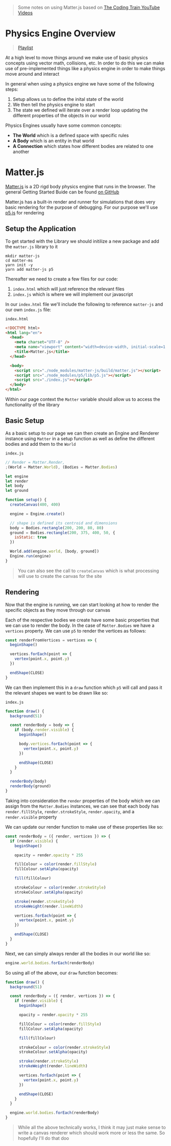 > Some notes on using Matter.js based on [The Coding Train YouTube Videos](https://www.youtube.com/channel/UCvjgXvBlbQiydffZU7m1_aw)

# Physics Engine Overview

> [Playlist](https://www.youtube.com/watch?v=wB1pcXtEwIs&list=PLRqwX-V7Uu6akvoNKE4GAxf6ZeBYoJ4uh&index=2&t=0s)

At a high level to move things around we make use of basic physics concepts using vector math, collisions, etc. In order to do this we can make use of pre-implemented things like a physics engine in order to make things move around and interact

In general when using a physics engine we have some of the following steps:

1. Setup allows us to define the inital state of the world
2. We then tell the physics engine to start
3. The state we defined will iterate over a render loop updating the different properties of the objects in our world

Physics Engines usually have some common concepts:

- **The World** which is a defined space with specific rules
- **A Body** which is an entity in that world
- **A Connection** which states how different bodies are related to one another

# Matter.js

[Matter.js](https://github.com/liabru/matter-js) is a 2D rigd body physics engine that runs in the browser. The general Getting Started Buide can be found [on GitHub](https://github.com/liabru/matter-js/wiki/Getting-started)

Matter.js has a built-in render and runner for simulations that does very basic rendering for the purpose of debugging. For our purpose we'll use [p5.js]() for rendering

## Setup the Application

To get started with the Library we should initilize a new package and add the `matter.js` library to it

```
mkdir matter-js
cd matter-ms
yarn init -y
yarn add matter-js p5
```

Thereafter we need to create a few files for our code:

1. `index.html` which will just reference the relevant files
2. `index.js` which is where we will implement our javascript

In our `index.html` file we'll include the following to reference `matter-js` and our own `index.js` file:

`index.html`

```html
<!DOCTYPE html>
<html lang="en">
  <head>
    <meta charset="UTF-8" />
    <meta name="viewport" content="width=device-width, initial-scale=1.0" />
    <title>Matter.js</title>
  </head>

  <body>
    <script src="./node_modules/matter-js/build/matter.js"></script>
    <script src="./node_modules/p5/lib/p5.js"></script>
    <script src="./index.js"></script>
  </body>
</html>
```

Within our page context the `Matter` variable should allow us to access the functionality of the library

## Basic Setup

As a basic setup to our page we can then create an Engine and Renderer instance using `Matter` in a setup function as well as define the different bodies and add them to the `World`

`index.js`

```js
// Render = Matter.Render,
;(World = Matter.World), (Bodies = Matter.Bodies)

let engine
let render
let body
let ground

function setup() {
  createCanvas(400, 400)

  engine = Engine.create()

  // shape is defined its centroid and dimensions
  body = Bodies.rectangle(200, 200, 80, 80)
  ground = Bodies.rectangle(200, 375, 400, 50, {
    isStatic: true
  })

  World.add(engine.world, [body, ground])
  Engine.run(engine)
}
```

> You can also see the call to `createCanvas` which is what processing will use to create the canvas for the site

## Rendering

Now that the engine is running, we can start looking at how to render the specific objects as they move through our canvas

Each of the respective bodies we create have some basic properties that we can use to render the body. In the case of `Matter.Bodies` we have a `vertices` property. We can use `p5` to render the vertices as follows:

```js
const renderFromVertices = vertices => {
  beginShape()

  vertices.forEach(point => {
    vertex(point.x, point.y)
  })

  endShape(CLOSE)
}
```

We can then implement this in a `draw` function which `p5` will call and pass it the relevant shapes we want to be drawn like so:

`index.js`

```js
function draw() {
  background(51)

  const renderBody = body => {
    if (body.render.visible) {
      beginShape()

      body.vertices.forEach(point => {
        vertex(point.x, point.y)
      })

      endShape(CLOSE)
    }
  }

  renderBody(body)
  renderBody(ground)
}
```

Taking into consideration the `render` properties of the body which we can assign from the `Matter.Bodies` instances, we can see that each body has `render.fillStyle`, `render.strokeStyle`, `render.opacity`, and a `render.visible` property

We can update our render function to make use of these properties like so:

```js
const renderBody = ({ render, vertices }) => {
  if (render.visible) {
    beginShape()

    opacity = render.opacity * 255

    fillColour = color(render.fillStyle)
    fillColour.setAlpha(opacity)

    fill(fillColour)

    strokeColour = color(render.strokeStyle)
    strokeColour.setAlpha(opacity)

    stroke(render.strokeStyle)
    strokeWeight(render.lineWidth)

    vertices.forEach(point => {
      vertex(point.x, point.y)
    })

    endShape(CLOSE)
  }
}
```

Next, we can simply always render all the bodies in our world like so:

```js
engine.world.bodies.forEach(renderBody)
```

So using all of the above, our `draw` function becomes:

```js
function draw() {
  background(51)

  const renderBody = ({ render, vertices }) => {
    if (render.visible) {
      beginShape()

      opacity = render.opacity * 255

      fillColour = color(render.fillStyle)
      fillColour.setAlpha(opacity)

      fill(fillColour)

      strokeColour = color(render.strokeStyle)
      strokeColour.setAlpha(opacity)

      stroke(render.strokeStyle)
      strokeWeight(render.lineWidth)

      vertices.forEach(point => {
        vertex(point.x, point.y)
      })

      endShape(CLOSE)
    }
  }

  engine.world.bodies.forEach(renderBody)
}
```
 
> While all the above technically works, I think it may just make sense to write a canvas renderer which should work more or less the same. So hopefully I'll do that doo